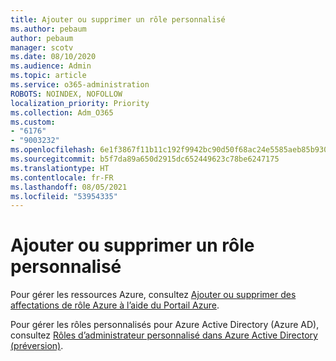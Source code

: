 ```yaml
---
title: Ajouter ou supprimer un rôle personnalisé
ms.author: pebaum
author: pebaum
manager: scotv
ms.date: 08/10/2020
ms.audience: Admin
ms.topic: article
ms.service: o365-administration
ROBOTS: NOINDEX, NOFOLLOW
localization_priority: Priority
ms.collection: Adm_O365
ms.custom:
- "6176"
- "9003232"
ms.openlocfilehash: 6e1f3867f11b11c192f9942bc90d50f68ac24e5585aeb85b930b7c264f282d07
ms.sourcegitcommit: b5f7da89a650d2915dc652449623c78be6247175
ms.translationtype: HT
ms.contentlocale: fr-FR
ms.lasthandoff: 08/05/2021
ms.locfileid: "53954335"
---
```

# <a name="add-or-remove-a-custom-role"></a>Ajouter ou supprimer un rôle personnalisé

Pour gérer les ressources Azure, consultez [Ajouter ou supprimer des affectations de rôle Azure à l’aide du Portail Azure](https://docs.microsoft.com/azure/role-based-access-control/role-assignments-portal).

Pour gérer les rôles personnalisés pour Azure Active Directory (Azure AD), consultez [Rôles d’administrateur personnalisé dans Azure Active Directory (préversion)](https://docs.microsoft.com/azure/active-directory/users-groups-roles/roles-custom-overview).
